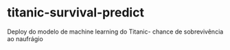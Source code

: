 # titanic-survival-predict
Deploy do modelo de machine learning do Titanic- chance de sobrevivência ao naufrágio 
